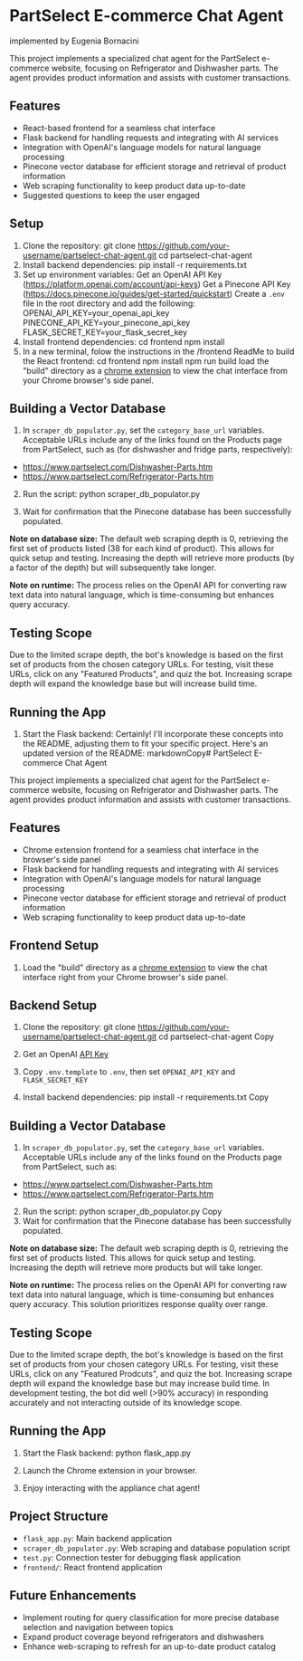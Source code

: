# PartSelect E-commerce Chat Agent
implemented by Eugenia Bornacini

This project implements a specialized chat agent for the PartSelect e-commerce website, focusing on Refrigerator and Dishwasher parts. The agent provides product information and assists with customer transactions.

## Features

- React-based frontend for a seamless chat interface
- Flask backend for handling requests and integrating with AI services
- Integration with OpenAI's language models for natural language processing
- Pinecone vector database for efficient storage and retrieval of product information
- Web scraping functionality to keep product data up-to-date
- Suggested questions to keep the user engaged 

## Setup

1. Clone the repository:
     git clone https://github.com/your-username/partselect-chat-agent.git
     cd partselect-chat-agent
2. Install backend dependencies:
     pip install -r requirements.txt
3. Set up environment variables:
     Get an OpenAI API Key (https://platform.openai.com/account/api-keys)
     Get a Pinecone API Key (https://docs.pinecone.io/guides/get-started/quickstart)
     Create a `.env` file in the root directory and add the following:
       OPENAI_API_KEY=your_openai_api_key
       PINECONE_API_KEY=your_pinecone_api_key
       FLASK_SECRET_KEY=your_flask_secret_key
5. Install frontend dependencies:
    cd frontend
    npm install
6. In a new terminal, folow the instructions in the /frontend ReadMe to build the React frontend:
    cd frontend
    npm install
    npm run build
    load the "build" directory as a [chrome extension](https://bashvlas.com/blog/install-chrome-extension-in-developer-mode) to view the chat interface from your Chrome browser's side panel.

## Building a Vector Database

1. In `scraper_db_populator.py`, set the `category_base_url` variables. Acceptable URLs include any of the links found on the Products page from PartSelect, such as (for dishwasher and fridge parts, respectively):
- https://www.partselect.com/Dishwasher-Parts.htm
- https://www.partselect.com/Refrigerator-Parts.htm

2. Run the script:
   python scraper_db_populator.py
   
3. Wait for confirmation that the Pinecone database has been successfully populated.

**Note on database size:** The default web scraping depth is 0, retrieving the first set of products listed (38 for each kind of product). This allows for quick setup and testing. Increasing the depth will retrieve more products (by a factor of the depth) but will subsequently take longer.

**Note on runtime:** The process relies on the OpenAI API for converting raw text data into natural language, which is time-consuming but enhances query accuracy.

## Testing Scope

Due to the limited scrape depth, the bot's knowledge is based on the first set of products from the chosen category URLs. For testing, visit these URLs, click on any "Featured Products", and quiz the bot. Increasing scrape depth will expand the knowledge base but will increase build time.

## Running the App

1. Start the Flask backend:
   Certainly! I'll incorporate these concepts into the README, adjusting them to fit your specific project. Here's an updated version of the README:
markdownCopy# PartSelect E-commerce Chat Agent

This project implements a specialized chat agent for the PartSelect e-commerce website, focusing on Refrigerator and Dishwasher parts. The agent provides product information and assists with customer transactions.

## Features

- Chrome extension frontend for a seamless chat interface in the browser's side panel
- Flask backend for handling requests and integrating with AI services
- Integration with OpenAI's language models for natural language processing
- Pinecone vector database for efficient storage and retrieval of product information
- Web scraping functionality to keep product data up-to-date

## Frontend Setup

1. Load the "build" directory as a [chrome extension](https://bashvlas.com/blog/install-chrome-extension-in-developer-mode) to view the chat interface right from your Chrome browser's side panel.

## Backend Setup

1. Clone the repository:
git clone https://github.com/your-username/partselect-chat-agent.git
cd partselect-chat-agent
Copy
2. Get an OpenAI [API Key](https://platform.openai.com/account/api-keys)

3. Copy `.env.template` to `.env`, then set `OPENAI_API_KEY` and `FLASK_SECRET_KEY`

4. Install backend dependencies:
pip install -r requirements.txt
Copy
## Building a Vector Database

1. In `scraper_db_populator.py`, set the `category_base_url` variables. Acceptable URLs include any of the links found on the Products page from PartSelect, such as:
- https://www.partselect.com/Dishwasher-Parts.htm
- https://www.partselect.com/Refrigerator-Parts.htm

2. Run the script:
python scraper_db_populator.py
Copy
3. Wait for confirmation that the Pinecone database has been successfully populated.

**Note on database size:** The default web scraping depth is 0, retrieving the first set of products listed. This allows for quick setup and testing. Increasing the depth will retrieve more products but will take longer.

**Note on runtime:** The process relies on the OpenAI API for converting raw text data into natural language, which is time-consuming but enhances query accuracy. This solution prioritizes response quality over range.

## Testing Scope

Due to the limited scrape depth, the bot's knowledge is based on the first set of products from your chosen category URLs. For testing, visit these URLs, click on any "Featured Prodcuts", and quiz the bot. Increasing scrape depth will expand the knowledge base but may increase build time. 
In development testing, the bot did well (>90% accuracy) in responding accurately and not interacting outside of its knowledge scope.

## Running the App

1. Start the Flask backend:
   python flask_app.py

2. Launch the Chrome extension in your browser.

3. Enjoy interacting with the appliance chat agent!
   
## Project Structure

- `flask_app.py`: Main backend application
- `scraper_db_populator.py`: Web scraping and database population script
- `test.py`: Connection tester for debugging flask application
- `frontend/`: React frontend application

## Future Enhancements

- Implement routing for query classification for more precise database selection and navigation between topics
- Expand product coverage beyond refrigerators and dishwashers
- Enhance web-scraping to refresh for an up-to-date product catalog 




